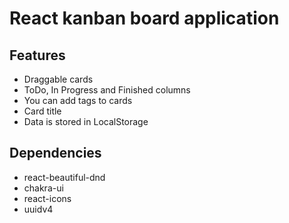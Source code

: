 # React kanban board application

## Features
- Draggable cards
- ToDo, In Progress and Finished columns
- You can add tags to cards
- Card title
- Data is stored in LocalStorage

## Dependencies
- react-beautiful-dnd
- chakra-ui
- react-icons
- uuidv4